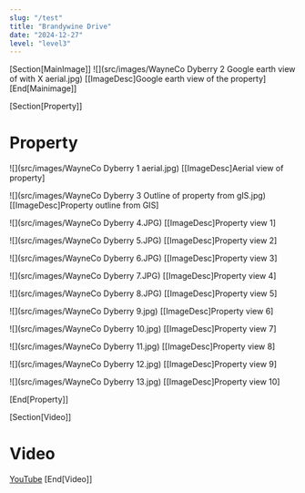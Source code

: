 ```yaml
---
slug: "/test"
title: "Brandywine Drive"
date: "2024-12-27"
level: "level3"
---
```


[Section[MainImage]]
![](src/images/WayneCo Dyberry  2 Google earth view of  with X aerial.jpg)
[[ImageDesc]Google earth view of the property]
[End[Mainimage]]

[Section[Property]]
# Property

![](src/images/WayneCo Dyberry 1 aerial.jpg)
[[ImageDesc]Aerial view of property]

![](src/images/WayneCo Dyberry 3 Outline of property from gIS.jpg)
[[ImageDesc]Property outline from GIS]

![](src/images/WayneCo Dyberry 4.JPG)
[[ImageDesc]Property view 1]

![](src/images/WayneCo Dyberry 5.JPG)
[[ImageDesc]Property view 2]

![](src/images/WayneCo Dyberry 6.JPG)
[[ImageDesc]Property view 3]

![](src/images/WayneCo Dyberry 7.JPG)
[[ImageDesc]Property view 4]

![](src/images/WayneCo Dyberry 8.JPG)
[[ImageDesc]Property view 5]

![](src/images/WayneCo Dyberry 9.jpg)
[[ImageDesc]Property view 6]

![](src/images/WayneCo Dyberry 10.jpg)
[[ImageDesc]Property view 7]

![](src/images/WayneCo Dyberry 11.jpg)
[[ImageDesc]Property view 8]

![](src/images/WayneCo Dyberry 12.jpg)
[[ImageDesc]Property view 9]

![](src/images/WayneCo Dyberry 13.jpg)
[[ImageDesc]Property view 10]

[End[Property]]


[Section[Video]]
# Video
[YouTube](https://www.youtube.com/watch?v=rBA9Gqpk_Po&list=RDIF3_j3GeuLY&index=2)
[End[Video]]